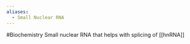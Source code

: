 ```yaml
---
aliases:
  - Small Nuclear RNA
---
```

#Biochemistry 
Small nuclear RNA that helps with splicing of [[hnRNA]]